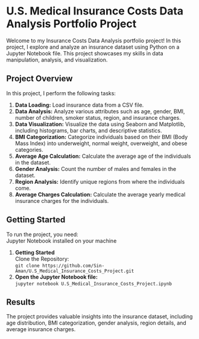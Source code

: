 # U.S. Medical Insurance Costs Data Analysis Portfolio Project
Welcome to my Insurance Costs Data Analysis portfolio project! In this project, I explore and analyze an insurance dataset using Python on a Jupyter Notebook file. This project showcases my skills in data manipulation, analysis, and visualization.

## Project Overview
In this project, I perform the following tasks:
1. **Data Loading:** Load insurance data from a CSV file.
2. **Data Analysis:** Analyze various attributes such as age, gender, BMI, number of children, smoker status, region, and insurance charges.
3. **Data Visualization:** Visualize the data using Seaborn and Matplotlib, including histograms, bar charts, and descriptive statistics.
4. **BMI Categorization:** Categorize individuals based on their BMI (Body Mass Index) into underweight, normal weight, overweight, and obese categories.
5. **Average Age Calculation:** Calculate the average age of the individuals in the dataset.
6. **Gender Analysis:** Count the number of males and females in the dataset.
7. **Region Analysis:** Identify unique regions from where the individuals come.
8. **Average Charges Calculation:** Calculate the average yearly medical insurance charges for the individuals.
   
## Getting Started
To run the project, you need:\
Jupyter Notebook installed on your machine
1. **Getting Started**\
Clone the Repository:\
`git clone https://github.com/Sin-Aman/U.S_Medical_Insurance_Costs_Project.git`
2. **Open the Jupyter Notebook file:**\
`jupyter notebook U.S_Medical_Insurance_Costs_Project.ipynb`

## **Results**
The project provides valuable insights into the insurance dataset, including age distribution, BMI categorization, gender analysis, region details, and average insurance charges.


